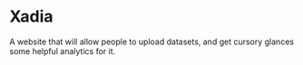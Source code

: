 # Xadia

A website that will allow people to upload datasets, and get cursory glances some helpful analytics for it.
